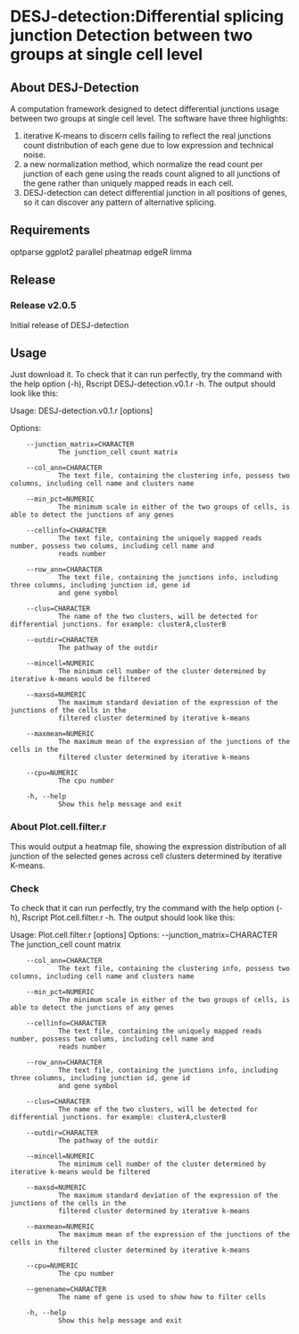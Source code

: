 # DESJ-detection:Differential splicing junction Detection between two groups at single cell level

## About DESJ-Detection


A computation framework designed to detect differential junctions usage between two groups at single cell level. The software have three highlights:
1. iterative K-means to discern cells failing to reflect the real junctions count distribution of each gene due to low expression and technical noise. 
2. a new normalization method, which normalize the read count per junction of each gene using the reads count aligned to all junctions of the gene rather than uniquely mapped reads in each cell. 
3. DESJ-detection can detect differential junction in all positions of genes, so it can discover any pattern of alternative splicing.

## Requirements
optparse
ggplot2
parallel
pheatmap
edgeR
limma

## Release

### Release v2.0.5
Initial release of DESJ-detection

## Usage
Just download it. To check that it can run perfectly, try the command with the help option (-h), Rscript DESJ-detection.v0.1.r  -h. The output should look like this:

Usage: DESJ-detection.v0.1.r [options]

Options:


        --junction_matrix=CHARACTER
                The junction_cell count matrix

        --col_ann=CHARACTER
                The text file, containing the clustering info, possess two columns, including cell name and clusters name

        --min_pct=NUMERIC
                The minimum scale in either of the two groups of cells, is able to detect the junctions of any genes

        --cellinfo=CHARACTER
                The text file, containing the uniquely mapped reads number, possess two colums, including cell name and
                reads number

        --row_ann=CHARACTER
                The text file, containing the junctions info, including three columns, including junction id, gene id
                and gene symbol

        --clus=CHARACTER
                The name of the two clusters, will be detected for differential junctions. for example: clusterA,clusterB

        --outdir=CHARACTER
                The pathway of the outdir

        --mincell=NUMERIC
                The minimum cell number of the cluster determined by iterative k-means would be filtered

        --maxsd=NUMERIC
                The maximum standard deviation of the expression of the junctions of the cells in the
                filtered cluster determined by iterative k-means

        --maxmean=NUMERIC
                The maximum mean of the expression of the junctions of the cells in the
                filtered cluster determined by iterative k-means

        --cpu=NUMERIC
                The cpu number

        -h, --help
                Show this help message and exit

### About Plot.cell.filter.r
This would output a heatmap file, showing the expression distribution of all junction of the selected genes across cell clusters determined by iterative K-means. 

### Check
To check that it can run perfectly, try the command with the help option (-h), Rscript Plot.cell.filter.r  -h. The output should look like this:

Usage: Plot.cell.filter.r [options]
Options:
        --junction_matrix=CHARACTER
                The junction_cell count matrix

        --col_ann=CHARACTER
                The text file, containing the clustering info, possess two columns, including cell name and clusters name

        --min_pct=NUMERIC
                The minimum scale in either of the two groups of cells, is able to detect the junctions of any genes

        --cellinfo=CHARACTER
                The text file, containing the uniquely mapped reads number, possess two colums, including cell name and
                reads number

        --row_ann=CHARACTER
                The text file, containing the junctions info, including three columns, including junction id, gene id
                and gene symbol

        --clus=CHARACTER
                The name of the two clusters, will be detected for differential junctions. for example: clusterA,clusterB

        --outdir=CHARACTER
                The pathway of the outdir

        --mincell=NUMERIC
                The minimum cell number of the cluster determined by iterative k-means would be filtered

        --maxsd=NUMERIC
                The maximum standard deviation of the expression of the junctions of the cells in the
                filtered cluster determined by iterative k-means

        --maxmean=NUMERIC
                The maximum mean of the expression of the junctions of the cells in the
                filtered cluster determined by iterative k-means

        --cpu=NUMERIC
                The cpu number

        --genename=CHARACTER
                The name of gene is used to show how to filter cells

        -h, --help
                Show this help message and exit


